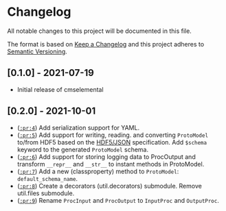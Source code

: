 # Changelog
All notable changes to this project will be documented in this file.

The format is based on [Keep a Changelog](https://keepachangelog.com/en/1.0.0/) and this project adheres to [Semantic Versioning](https://semver.org/spec/v2.0.0.html).

## [0.1.0] - 2021-07-19

- Initial release of cmselemental

## [0.2.0] - 2021-10-01

- ([`:pr:4`](https://github.com/MolSSI/cmselemental/pull/4)) Add serialization support for YAML.
- ([`:pr:5`](https://github.com/MolSSI/cmselemental/pull/5)) Add support for writing, reading. and converting `ProtoModel` to/from HDF5 based on the [HDF5/JSON](https://hdf5-json.readthedocs.io) specification. Add `$schema` keyword to the generated `ProtoModel` schema.
- ([`:pr:6`](https://github.com/MolSSI/cmselemental/pull/6)) Add support for storing logging data to ProcOutput and transform `__repr__` and `__str__` to instant methods in ProtoModel.
- ([`:pr:7`](https://github.com/MolSSI/cmselemental/pull/7)) Add a new (classproperty) method to `ProtoModel`: `default_schema_name`.
- ([`:pr:8`](https://github.com/MolSSI/cmselemental/pull/8)) Create a decorators (util.decorators) submodule. Remove util.files submodule.
- ([`:pr:9`](https://github.com/MolSSI/cmselemental/pull/9)) Rename `ProcInput` and `ProcOutput` to `InputProc` and `OutputProc`.
